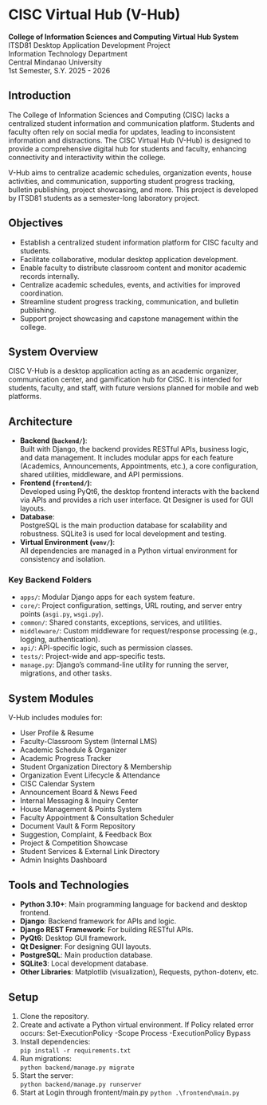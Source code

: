 # CISC Virtual Hub (V-Hub)

**College of Information Sciences and Computing Virtual Hub System**  
ITSD81 Desktop Application Development Project  
Information Technology Department  
Central Mindanao University  
1st Semester, S.Y. 2025 - 2026

## Introduction

The College of Information Sciences and Computing (CISC) lacks a centralized student information and communication platform. Students and faculty often rely on social media for updates, leading to inconsistent information and distractions. The CISC Virtual Hub (V-Hub) is designed to provide a comprehensive digital hub for students and faculty, enhancing connectivity and interactivity within the college.

V-Hub aims to centralize academic schedules, organization events, house activities, and communication, supporting student progress tracking, bulletin publishing, project showcasing, and more. This project is developed by ITSD81 students as a semester-long laboratory project.

## Objectives

- Establish a centralized student information platform for CISC faculty and students.
- Facilitate collaborative, modular desktop application development.
- Enable faculty to distribute classroom content and monitor academic records internally.
- Centralize academic schedules, events, and activities for improved coordination.
- Streamline student progress tracking, communication, and bulletin publishing.
- Support project showcasing and capstone management within the college.

## System Overview

CISC V-Hub is a desktop application acting as an academic organizer, communication center, and gamification hub for CISC. It is intended for students, faculty, and staff, with future versions planned for mobile and web platforms.

## Architecture

- **Backend (`backend/`)**:  
	Built with Django, the backend provides RESTful APIs, business logic, and data management. It includes modular apps for each feature (Academics, Announcements, Appointments, etc.), a core configuration, shared utilities, middleware, and API permissions.
- **Frontend (`frontend/`)**:  
	Developed using PyQt6, the desktop frontend interacts with the backend via APIs and provides a rich user interface. Qt Designer is used for GUI layouts.
- **Database**:  
	PostgreSQL is the main production database for scalability and robustness. SQLite3 is used for local development and testing.
- **Virtual Environment (`venv/`)**:  
	All dependencies are managed in a Python virtual environment for consistency and isolation.

### Key Backend Folders

- `apps/`: Modular Django apps for each system feature.
- `core/`: Project configuration, settings, URL routing, and server entry points (`asgi.py`, `wsgi.py`).
- `common/`: Shared constants, exceptions, services, and utilities.
- `middleware/`: Custom middleware for request/response processing (e.g., logging, authentication).
- `api/`: API-specific logic, such as permission classes.
- `tests/`: Project-wide and app-specific tests.
- `manage.py`: Django’s command-line utility for running the server, migrations, and other tasks.

## System Modules

V-Hub includes modules for:
- User Profile & Resume
- Faculty-Classroom System (Internal LMS)
- Academic Schedule & Organizer
- Academic Progress Tracker
- Student Organization Directory & Membership
- Organization Event Lifecycle & Attendance
- CISC Calendar System
- Announcement Board & News Feed
- Internal Messaging & Inquiry Center
- House Management & Points System
- Faculty Appointment & Consultation Scheduler
- Document Vault & Form Repository
- Suggestion, Complaint, & Feedback Box
- Project & Competition Showcase
- Student Services & External Link Directory
- Admin Insights Dashboard

## Tools and Technologies

- **Python 3.10+**: Main programming language for backend and desktop frontend.
- **Django**: Backend framework for APIs and logic.
- **Django REST Framework**: For building RESTful APIs.
- **PyQt6**: Desktop GUI framework.
- **Qt Designer**: For designing GUI layouts.
- **PostgreSQL**: Main production database.
- **SQLite3**: Local development database.
- **Other Libraries**: Matplotlib (visualization), Requests, python-dotenv, etc.

## Setup

1. Clone the repository.
2. Create and activate a Python virtual environment.
	If Policy related error occurs:
		Set-ExecutionPolicy -Scope Process -ExecutionPolicy Bypass
3. Install dependencies:  
	 `pip install -r requirements.txt`
4. Run migrations:  
	 `python backend/manage.py migrate`
5. Start the server:  
	 `python backend/manage.py runserver`
6. Start at Login through frontent/main.py
	 `python .\frontend\main.py`